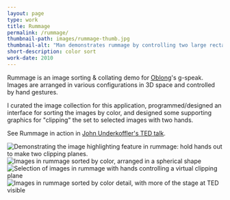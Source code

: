 ```yaml
---
layout: page
type: work
title: Rummage
permalink: /rummage/
thumbnail-path: images/rummage-thumb.jpg
thumbnail-alt: "Man demonstrates rummage by controlling two large rectangles on a triptych of computer monitors using his arms outstretched to his side"
short-description: color sort
work-date: 2010
---
```

Rummage is an image sorting & collating demo for <a href="http://www.oblong.com">Oblong</a>'s g-speak. Images are arranged in various configurations in 3D space and controlled by hand gestures.

I curated the image collection for this application, programmed/designed an interface for sorting the images by color, and designed some supporting graphics for "clipping" the set to selected images with two hands.

See Rummage in action in <a href="http://www.ted.com/talks/john_underkoffler_drive_3d_data_with_a_gesture?language=en">John Underkoffler's TED talk</a>.

<div class="invisible-margin image-grid">
<div class="col-15-block grid-margin-bottom grid-margin-right"><img src="{{ site.baseurl }}/images/rummage-1.jpg" alt="Demonstrating the image highlighting feature in rummage: hold hands out to make two clipping planes."/></div><div class="col-15-block grid-margin-bottom" ><img src="{{ site.baseurl }}/images/rummage-2.jpg" alt="Images in rummage sorted by color, arranged in a spherical shape"/></div><div class="col-15-block grid-margin-bottom grid-margin-right"><img src="{{ site.baseurl }}/images/rummage-3.jpg" alt="Selection of images in rummage with hands controlling a virtual clipping plane"/></div><div class="col-15-block grid-margin-bottom"><img src="{{ site.baseurl }}/images/rummage-4.jpg" alt="Images in rummage sorted by color detail, with more of the stage at TED visible"/></div>
</div>
